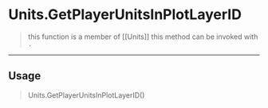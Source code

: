 # Units.GetPlayerUnitsInPlotLayerID
> this function is a member of [[Units]]
> this method can be invoked with `.`
-----
## Usage
> Units.GetPlayerUnitsInPlotLayerID()
